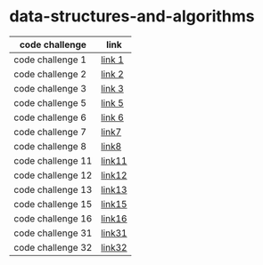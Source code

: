 # data-structures-and-algorithms
| code challenge  |  link |
|-----|----|
|code challenge 1     |[link 1](./array-reverse/array-reverse.md)    |
|code challenge 2     |[link 2](./array-insert-shift/array-insert-shift.md)    |
|code challenge 3     |[link 3](./array-binary-search/array-binary-search.md) |
|code challenge 5     |[link 5](./linked-list/linked-list.md)|
|code challenge 6     |[link 6](./linked-list/linked-list.md)|
|code challenge 7     |[link7](./linked-list/kth.md)|
|code challenge 8     |[link8](./linked-list-zip/linked_list_zip.md)|
|code challenge 11    |[link11](./stack-queue-pseudo/stack_queue_pseudo.md)  |
|code challenge 12    |[link12](./stack-queue-animal-shelter/animal_shelter.md)|
|code challenge 13    |[link13](./brackets_stack/brackets.md)|
|code challenge 15    |[link15](./trees/trees.md)|
|code challenge 16    |[link16](./trees/tree_max.md)|
|code challenge 31    |[link31](./hash_repeted/hash.md)|
|code challenge 32    |[link32](./tree_intersection/tree_intersection.md)|
